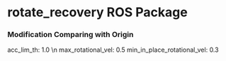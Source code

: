 rotate_recovery ROS Package
=============================
### Modification Comparing with Origin
acc_lim_th: 1.0 \n
max_rotational_vel: 0.5 
min_in_place_rotational_vel: 0.3


